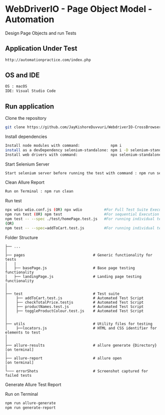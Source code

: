 # WebDriverIO - Page Object Model - Automation

Design Page Objects and run Tests

## Application Under Test
```bash
http://automationpractice.com/index.php
```

## OS and IDE
```bash
OS : macOS
IDE: Visual Studio Code
```

## Run application

Clone the repository

```bash
git clone https://github.com/JayKishoreDuvvuri/WebdriverIO-CrossBrowser-Test-Automation-Framework
```

Install dependencies

```bash
Install node modules with command:              npm i
install as a devDependency selenium-standalone: npm i -D selenium-standalone
Install web drivers with command:               npx selenium-standalone install 
```

Start Selenium Server

```bash
Start selenium server before running the test with command : npm run selenium-server (OR) npx selenium-standalone start
```

Clean Allure Report

```bash
Run on Terminal : npm run clean
```

Run test

```bash
npx wdio wdio.conf.js (OR) npx wdio          #For Full Test Suite Execution Sequentially (OR) Parallel
npm run test (OR) npm test                   #For sequential Execution of tests
npm test -- --spec ./test/homePage.test.js   #For running individual test
(OR)
npm test -- --spec=addToCart.test.js         #For running individual test
```

Folder Structure

    ├── ...
    │
    ├── pages                               # Generic functionality for tests
    │   |
    │   ├── basePage.js                     # Base page testing functionality
    │   ├── landingPage.js                  # Landing page testing functionality
    │
    │
    ├── test                                # Test suite
    │    ├── addToCart.test.js              # Automated Test Script
    │    ├── checkTotalPrice.testjs         # Automated Test Script
    │    ├── productNames.test.js           # Automated Test Script
    │    ├── toggleProductColour.test.js    # Automated Test Script
    │
    │
    ├── utils                               # Utility files for testing
    │    ├──locators.js                     # HTML and CSS identifier for elements to test
    │
    │
    ├── allure-results                      # allure generate {Directory} [on terminal]
    │
    ├── allure-report                       # allure open                 [on terminal]
    │
    └─── errorShots                         # Screenshot captured for failed tests

Generate Allure Test Report 

Run on Terminal
```bash
npm run allure-generate
npm run generate-report
```
